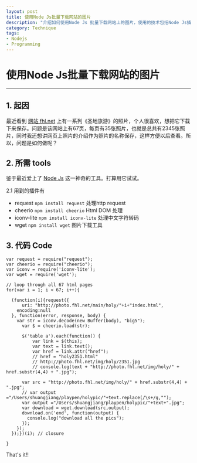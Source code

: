 ```yaml
--- 
layout: post
title: 使用Node Js批量下载网站的图片
description: "介绍如何使用Node Js 批量下载网站上的图片，使用的技术包括Node Js插件的使用，编码转换，HTML DOM处理，Javascript 闭包等等。"
category: Technique
tags: 
- Nodejs
- Programming
---
```




# 使用Node Js批量下载网站的图片

----------------

## 1. 起因

最近看到 [网站 fhl.net](http://photo.fhl.net/main/holy/index.html) 上有一系列《圣地旅游》的照片，个人很喜欢，想把它下载下来保存。问题是该网站上有67页，每页有35张照片，也就是总共有2345张照片，同时我还想讲网页上照片的介绍作为照片的名称保存，这样方便以后查看。所以，问题是如何做呢？

## 2. 所需 tools
鉴于最近爱上了 [Node Js](http://nodejs.org/) 这一神奇的工具。打算用它试试。

2.1 用到的插件有

- request `npm install request`  处理http request
- cheerio `npm install cheerio`  Html DOM 处理
- iconv-lite `npm install iconv-lite`  处理中文字符转码
- wget `npm install wget`  图片下载工具


## 3. 代码 Code 



	var request = require("request");
	var cheerio = require("cheerio");
	var iconv = require('iconv-lite');
	var wget = require('wget');
	
	// loop through all 67 html pages
	for(var i = 1; i < 67; i++){
	
	  (function(i){request({
	      uri: "http://photo.fhl.net/main/holy/"+i+"index.html",
	    encoding:null
	  }, function(error, response, body) {
	    var str = iconv.decode(new Buffer(body), "big5");
	      var $ = cheerio.load(str);
	     
	      $('table a').each(function() {
	          var link = $(this);
	          var text = link.text();
	          var href = link.attr("href");
	          // href = "holy2351.html"
	          // http://photo.fhl.net/img/holy/2351.jpg
	          // console.log(text + "http://photo.fhl.net/img/holy/" + href.substr(4,4) + ".jpg");
	
	      var src = "http://photo.fhl.net/img/holy/" + href.substr(4,4) + ".jpg";
	      // var output ="/Users/shuangjiang/playpen/holypic/"+text.replace(/\s+/g,"");
	      var output ="/Users/shuangjiang/playpen/holypic/"+text+".jpg";
	      var download = wget.download(src,output);
	      download.on('end', function(output) {
	        console.log("download all the pics");
	      });
	    });
	  });})(i); // closure
	
	}




That's it!!








